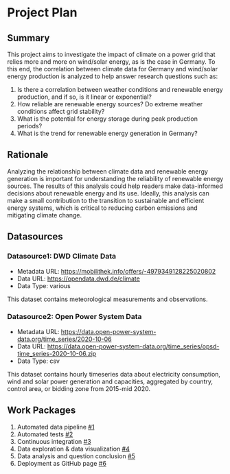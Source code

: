 # Project Plan

## Summary

<!-- Describe your data science project in max. 5 sentences. -->
This project aims to investigate the impact of climate on a power grid that relies more and more on wind/solar energy, as is the case in Germany. 
To this end, the correlation between climate data for Germany and wind/solar energy production is analyzed to help answer research questions such as:

1. Is there a correlation between weather conditions and renewable energy production, and if so, is it linear or exponential?
2. How reliable are renewable energy sources? Do extreme weather conditions affect grid stability?
3. What is the potential for energy storage during peak production periods?
4. What is the trend for renewable energy generation in Germany?

## Rationale

<!-- Outline the impact of the analysis, e.g. which pains it solves. -->
Analyzing the relationship between climate data and renewable energy generation is important for understanding the reliability of renewable energy sources.
The results of this analysis could help readers make data-informed decisions about renewable energy and its use. 
Ideally, this analysis can make a small contribution to the transition to sustainable and efficient energy systems, which is critical to reducing carbon emissions and mitigating climate change.

## Datasources

<!-- Describe each datasources you plan to use in a section. Use the prefic "DatasourceX" where X is the id of the datasource. -->

### Datasource1: DWD Climate Data
* Metadata URL: https://mobilithek.info/offers/-4979349128225020802
* Data URL: https://opendata.dwd.de/climate
* Data Type: various

This dataset contains meteorological measurements and observations.

### Datasource2: Open Power System Data
* Metadata URL: https://data.open-power-system-data.org/time_series/2020-10-06
* Data URL: https://data.open-power-system-data.org/time_series/opsd-time_series-2020-10-06.zip
* Data Type: csv

This dataset contains hourly timeseries data about electricity consumption, wind and solar power generation and capacities, aggregated by country, control area, or bidding zone from 2015-mid 2020.

## Work Packages

<!-- List of work packages ordered sequentially, each pointing to an issue with more details. -->

1. Automated data pipeline [#1][i1]
2. Automated tests [#2][i2]
3. Continuous integration [#3][i3]
4. Data exploration & data visualization [#4][i4]
5. Data analysis and question conclusion [#5][i5]
6. Deployment as GitHub page [#6][i6]

[i1]: https://github.com/StealWonders/amse/issues/1
[i2]: https://github.com/StealWonders/amse/issues/2
[i3]: https://github.com/StealWonders/amse/issues/3
[i4]: https://github.com/StealWonders/amse/issues/4
[i5]: https://github.com/StealWonders/amse/issues/5
[i6]: https://github.com/StealWonders/amse/issues/6
